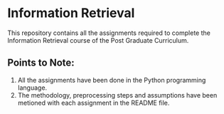 # Information Retrieval

This repository contains all the assignments required to complete the Information Retrieval course of the Post Graduate Curriculum.

## Points to Note:
1.  All the assignments have been done in the Python programming language.
2.  The methodology, preprocessing steps and assumptions have been metioned with each assignment in the README file.
